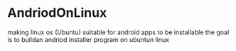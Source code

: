 

# AndriodOnLinux
making linux os (Ubuntu) suitable for android apps
to be installable 
the goal is to buildan andriod installer program on ubuntun linux 